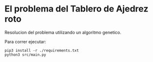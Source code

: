 # El problema del Tablero de Ajedrez roto

Resolucion del problema utilizando un algoritmo genetico.

Para correr ejecutar:

```
pip3 install -r ./requirements.txt
python3 src/main.py
```